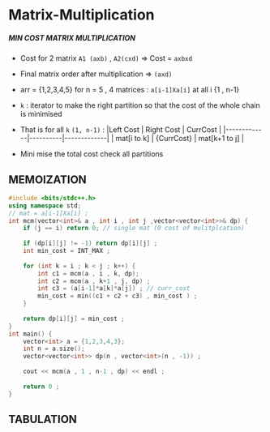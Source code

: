 # Matrix-Multiplication
##### MIN COST MATRIX MULTIPLICATION 
- Cost for 2 matrix `A1 (axb)` , `A2(cxd)` => Cost = `axbxd`
- Final matrix order after multiplication => `(axd)`
- arr = {1,2,3,4,5}  for n = 5  , 4 matrices : `a[i-1]Xa[i]` at all i {1 , n-1}

- `k` : iterator to make the right partition so that the cost of the whole chain is minimised
- That is for all `k` `(1, n-1)` :
|Left Cost  | Right Cost | CurrCost |
|-------------|----------|-------------|
| mat[i  to k] | {CurrCost} | mat[k+1 to j] |

- Mini mise the total cost check all partitions

## MEMOIZATION
```cpp
#include <bits/stdc++.h>
using namespace std;
// mat = a[i-1]Xa[i] ;
int mcm(vector<int>& a , int i , int j ,vector<vector<int>>& dp) {
    if (j == i) return 0; // single mat (0 cost of mulitplcation)
    
    if (dp[i][j] != -1) return dp[i][j] ;
    int min_cost = INT_MAX ;
    
    for (int k = i ; k < j ; k++) {
        int c1 = mcm(a , i , k, dp);
        int c2 = mcm(a , k+1 , j, dp) ;
        int c3 = (a[i-1]*a[k]*a[j]) ; // curr_cost 
        min_cost = min((c1 + c2 + c3) , min_cost ) ;
    }
    
    return dp[i][j] = min_cost ;
}
int main() {
	vector<int> a = {1,2,3,4,3};
	int n = a.size(); 
	vector<vector<int>> dp(n , vector<int>(n , -1)) ;
	
	cout << mcm(a , 1 , n-1 , dp) << endl ;
	
	return 0 ;
}

```
## TABULATION 
```cpp

```
